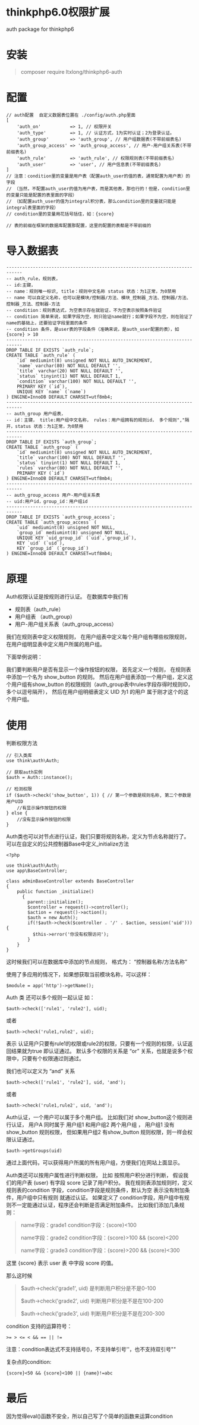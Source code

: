# thinkphp6.0权限扩展
auth package for thinkphp6

# 安装

> composer require ltxlong/thinkphp6-auth

# 配置
~~~
// auth配置  自定义数据表位置在 ./config/auth.php里面
[
    'auth_on'           => 1, // 权限开关
    'auth_type'         => 1, // 认证方式，1为实时认证；2为登录认证。
    'auth_group'        => 'auth_group', // 用户组数据表(不带前缀表名)
    'auth_group_access' => 'auth_group_access', // 用户-用户组关系表(不带前缀表名)
    'auth_rule'         => 'auth_rule', // 权限规则表(不带前缀表名)
    'auth_user'         => 'user', // 用户信息表(不带前缀表名)
]
// 注意：condition里的变量是用户表（配置auth_user的值的表，通常配置为用户表）的字段
// （当然，不配置auth_user的值为用户表，而是其他表，那也行的！但是，condition里的变量只能是配置的表里面的字段）
// （如配置auth_user的值为integral积分表，那么condition里的变量就只能是integral表里面的字段）
// condition里的变量用花括号括住，如：{score}

// 表的前缀在框架的数据库配置那配置，这里的配置的表都是不带前缀的
~~~

# 导入数据表
~~~
----------------------------------------------------------------------------
-- auth_rule，规则表，
-- id:主键，
-- name：规则唯一标识, title：规则中文名称 status 状态：为1正常，为0禁用
-- name 可以自定义名称，也可以是模块/控制器/方法、模块_控制器_方法、控制器/方法、控制器_方法、控制器-方法
-- condition：规则表达式，为空表示存在就验证，不为空表示按照条件验证
-- condition 简单来说，如果字段为空，则只验证name就行；如果字段不为空，则在验证了name的基础上，还要验证字段里面的条件
-- condition 条件，是user表的字段条件（准确来说，是auth_user配置的表），如 {score} > 10
----------------------------------------------------------------------------
DROP TABLE IF EXISTS `auth_rule`;
CREATE TABLE `auth_rule` (
    `id` mediumint(8) unsigned NOT NULL AUTO_INCREMENT,
    `name` varchar(80) NOT NULL DEFAULT '',
    `title` varchar(20) NOT NULL DEFAULT '',
    `status` tinyint(1) NOT NULL DEFAULT 1,
    `condition` varchar(100) NOT NULL DEFAULT '',
    PRIMARY KEY (`id`),
    UNIQUE KEY `name` (`name`)
) ENGINE=InnoDB DEFAULT CHARSET=utf8mb4;
----------------------------------------------------------------------------
-- auth_group 用户组表，
-- id：主键， title:用户组中文名称， rules：用户组拥有的规则id， 多个规则","隔开，status 状态：为1正常，为0禁用
----------------------------------------------------------------------------
DROP TABLE IF EXISTS `auth_group`;
CREATE TABLE `auth_group` (
    `id` mediumint(8) unsigned NOT NULL AUTO_INCREMENT,
    `title` varchar(100) NOT NULL DEFAULT '',
    `status` tinyint(1) NOT NULL DEFAULT 1,
    `rules` varchar(80) NOT NULL DEFAULT '',
    PRIMARY KEY (`id`)
) ENGINE=InnoDB DEFAULT CHARSET=utf8mb4;
----------------------------------------------------------------------------
-- auth_group_access 用户-用户组关系表
-- uid:用户id，group_id：用户组id
----------------------------------------------------------------------------
DROP TABLE IF EXISTS `auth_group_access`;
CREATE TABLE `auth_group_access` (
    `uid` mediumint(8) unsigned NOT NULL,
    `group_id` mediumint(8) unsigned NOT NULL,
    UNIQUE KEY `uid_group_id` (`uid`,`group_id`),
    KEY `uid` (`uid`),
    KEY `group_id` (`group_id`)
) ENGINE=InnoDB DEFAULT CHARSET=utf8mb4;
~~~

# 原理
Auth权限认证是按规则进行认证。 在数据库中我们有
- 规则表（auth_rule）
- 用户组表 （auth_group）
- 用户-用户组关系表（auth_group_access）

我们在规则表中定义权限规则， 在用户组表中定义每个用户组有哪些权限规则，在用户组明显表中定义用户所属的用户组。

下面举例说明：

我们要判断用户是否有显示一个操作按钮的权限， 首先定义一个规则， 在规则表中添加一个名为 show_button 的规则。 
然后在用户组表添加一个用户组，定义这个用户组有show_button 的权限规则（auth_group表中rules字段存得时规则ID，多个以逗号隔开），
然后在用户组明细表定义 UID 为1 的用户 属于刚才这个的这个用户组。

# 使用
判断权限方法
~~~
// 引入类库
use think\auth\Auth;

// 获取auth实例
$auth = Auth::instance();

// 检测权限
if ($auth->check('show_button', 1)) { // 第一个参数是规则名称, 第二个参数是用户UID
	//有显示操作按钮的权限
} else {
	//没有显示操作按钮的权限
}
~~~
Auth类也可以对节点进行认证，我们只要将规则名称，定义为节点名称就行了。 可以在自定义的公共控制器Base中定义_initialize方法
~~~
<?php

use think\auth\Auth;
use app\BaseController;

class adminBaseController extends BaseController
{
    public function _initialize()
	  {
        parent::initialize();
        $controller = request()->controller();
        $action = request()->action();
        $auth = new Auth();
        if(!$auth->check($controller . '/' . $action, session('uid'))){
          $this->error('你没有权限访问');
        }
    }
}
~~~
这时候我们可以在数据库中添加的节点规则， 格式为： “控制器名称/方法名称”

使用了多应用的情况下，如果想获取当前模块名称，可以这样：
~~~
$module = app('http')->getName();
~~~

Auth 类 还可以多个规则一起认证 如：
~~~
$auth->check(['rule1', 'rule2'], uid); 
~~~
或者
~~~
$auth->check('rule1,rule2', uid); 
~~~

表示 认证用户只要有rule1的权限或rule2的权限，只要有一个规则的权限，认证返回结果就为true 即认证通过。
默认多个权限的关系是 “or” 关系，也就是说多个权限中，只要有个权限通过则通过。 

我们也可以定义为 “and” 关系
~~~
$auth->check(['rule1', 'rule2'], uid, 'and'); 
~~~
或者
~~~
$auth->check('rule1,rule2', uid, 'and'); 
~~~

Auth认证，一个用户可以属于多个用户组。 
比如我们对 show_button这个规则进行认证， 用户A 同时属于 用户组1 和用户组2 两个用户组 ， 用户组1 没有show_button 规则权限，
但如果用户组2 有show_button 规则权限，则一样会权限认证通过。

~~~
$auth->getGroups(uid)
~~~
通过上面代码，可以获得用户所属的所有用户组，方便我们在网站上面显示。

Auth类还可以按用户属性进行判断权限， 比如 按照用户积分进行判断， 假设我们的用户表 (user) 有字段 score 记录了用户积分。 
我在规则表添加规则时，定义规则表的condition 字段，condition字段是规则条件，默认为空 表示没有附加条件，用户组中只有规则 就通过认证。 
如果定义了 condition字段，用户组中有规则不一定能通过认证，程序还会判断是否满足附加条件。 比如我们添加几条规则：
>name字段：grade1 condition字段：{score}<100
>
>name字段：grade2 condition字段：{score}>100 && {score}<200
>
>name字段：grade3 condition字段：{score}>200 && {score}<300

这里 {score} 表示 user 表 中字段 score 的值。

那么这时候
>$auth->check('grade1', uid) 是判断用户积分是不是0-100
>
>$auth->check('grade2', uid) 判断用户积分是不是在100-200
>
>$auth->check('grade3', uid) 判断用户积分是不是在200-300

condition 支持的运算符号：
~~~
>= > <= < && == || !=
~~~
注意：condition表达式不支持括号()，不支持单引号''，也不支持双引号""

复杂点的condition:
~~~
{score}<50 && {score}<100 || {name}!=abc
~~~

# 最后
因为觉得eval()函数不安全，所以自己写了个简单的函数来运算condition
